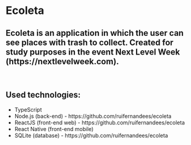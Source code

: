 <h1>Ecoleta</h1>
<h2>Ecoleta is an application in which the user can see places with trash to collect. Created for study purposes in the event Next Level Week (https://nextlevelweek.com).</h2>
<br>
<h2>Used technologies:</h2>
<ul>
    <li>TypeScript</li>
    <li>Node.js (back-end) - https://github.com/ruifernandees/ecoleta</li>
    <li>ReactJS (front-end web) - https://github.com/ruifernandees/ecoleta</li>
    <li>React Native (front-end mobile)</li>
    <li>SQLite (database) - https://github.com/ruifernandees/ecoleta</li>
</ul>
